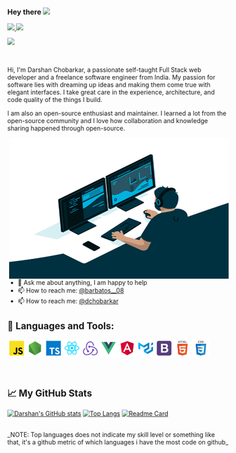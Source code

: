 ### Hey there <img src="https://media.giphy.com/media/hvRJCLFzcasrR4ia7z/giphy.gif" width="25px">

<a href="https://www.linkedin.com/in/dchobarkar/">
  <img src="https://img.shields.io/badge/LinkedIn-0077B5?style=for-the-badge&logo=linkedin&logoColor=white" />
</a>
<a href="https://twitter.com/barbatos__08">
  <img src="https://img.shields.io/badge/Twitter-1DA1F2?style=for-the-badge&logo=twitter&logoColor=white" />
</a>

![](https://visitor-badge.glitch.me/badge?page_id=dchobarkar.dchobarkar)

<br />

Hi, I'm Darshan Chobarkar, a passionate self-taught Full Stack web developer and a freelance software engineer from India. My passion for software lies with dreaming up ideas and making them come true with elegant interfaces. I take great care in the experience, architecture, and code quality of the things I build.

I am also an open-source enthusiast and maintainer. I learned a lot from the open-source community and I love how collaboration and knowledge sharing happened through open-source.

  <img align="right" alt="Darshan Coding" src="https://github.com/dchobarkar/dchobarkar/blob/main/DarshanCoding.gif?raw=true" width="500" height="320" />
  <br />
  <br />
  
- 💬 Ask me about anything, I am happy to help
- 📫 How to reach me: [@barbatos__08](https://twitter.com/barbatos__08)
- 📫 How to reach me: [@dchobarkar](https://www.linkedin.com/in/dchobarkar/)

## 🔨 Languages and Tools:

<a href="https://www.javascript.com/" target="_blank"> 
  <img align="left" alt="Javascript" height="42px" src="https://github.com/dchobarkar/dchobarkar/blob/main/assets/javascript.png" /> 
</a>
<a href="https://nodejs.org/en/" target="_blank">
  <img align="left" alt="Node" height ="42px" src="https://github.com/dchobarkar/dchobarkar/blob/main/assets/node.png" />
</a>
<a href="https://www.typescriptlang.org/" target="_blank"> 
  <img align="left" alt="TypeScript" height ="42px" src="https://github.com/dchobarkar/dchobarkar/blob/main/assets/typescript.png" /> 
</a>
<a href="https://reactjs.org/" target="_blank">
  <img align="left" alt="ReactJs" height ="42px" src="https://github.com/dchobarkar/dchobarkar/blob/main/assets/react.png" />
</a>
<a href="https://redux.js.org/" target="_blank">
  <img align="left" alt="Redux" height ="42px" src="https://github.com/dchobarkar/dchobarkar/blob/main/assets/redux.png" />
</a>
<a href="https://vuejs.org/" target="_blank"> 
  <img align="left" alt="VueJs" height ="42px" src="https://github.com/dchobarkar/dchobarkar/blob/main/assets/vue.png" /> 
</a>
<a href="https://angular.io/" target="_blank"> 
  <img align="left" alt="Angular" height ="42px"  src="https://github.com/dchobarkar/dchobarkar/blob/main/assets/angular.png" /> 
</a>
<a href="https://material-ui.com/" target="_blank">
  <img align="left" alt="Material-ui" height ="42px" src="https://github.com/dchobarkar/dchobarkar/blob/main/assets/material-ui.png" />
</a>
<a href="https://getbootstrap.com/" target="_blank"> 
  <img align="left" alt="Bootstrap" height ="42px" src="https://github.com/dchobarkar/dchobarkar/blob/main/assets/bootstrap.png" />
</a>
<a href="https://html.com/" target="_blank">
  <img align="left" alt="HTML" height ="42px" src="https://github.com/dchobarkar/dchobarkar/blob/main/assets/html.png" />
</a>
<a href="https://developer.mozilla.org/en-US/docs/Web/CSS" target="_blank"> 
  <img alt="CSS" height='42px' src="https://github.com/dchobarkar/dchobarkar/blob/main/assets/css.png"/> 
</a>

  <br />
  <br />
  <br />

## 📈 My GitHub Stats

[![Darshan's GitHub stats](https://github-readme-stats.vercel.app/api?username=dchobarkar&count_private=true&show_icons=true&theme=dark)]()
[![Top Langs](https://github-readme-stats.vercel.app/api/top-langs/?username=dchobarkar&layout=compact&theme=dark)](https://github.com/anuraghazra/github-readme-stats)
[![Readme Card](https://github-readme-stats.vercel.app/api/pin/?username=dchobarkar&repo=Smart_India_Hackathon_2019_Paytm&theme=dark)]()

<br>
_NOTE: Top languages does not indicate my skill level or something like that, it's a github metric of which languages i have the most code on github_
